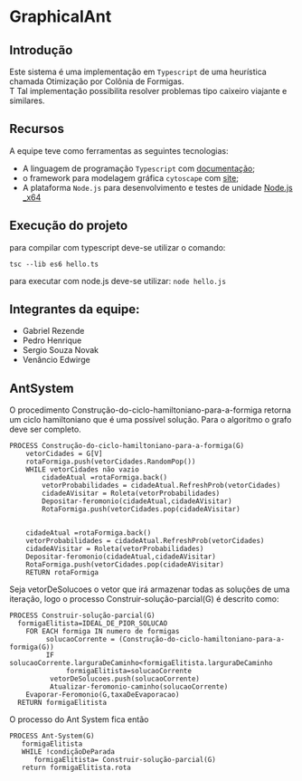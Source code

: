 # GraphicalAnt

## Introdução

Este sistema é uma implementação em  `Typescript` de uma heurística chamada Otimização por Colônia de Formigas.<br>T
Tal implementação possibilita resolver problemas tipo caixeiro viajante e similares. 

## Recursos

A equipe teve como ferramentas as seguintes tecnologias:
* A linguagem de programação `Typescript` com [documentação](https://www.typescriptlang.org);
* o framework para modelagem gráfica `cytoscape` com [site](http://js.cytoscape.org);
* A plataforma `Node.js` para desenvolvimento e testes de unidade [Node.js _x64](https://nodejs.org/en/)


## Execução do projeto

para compilar com typescript deve-se utilizar o comando:

``
  tsc --lib es6 hello.ts
``

para executar com node.js deve-se utilizar:
``
node hello.js
``


## Integrantes da equipe:

* Gabriel Rezende
* Pedro Henrique
* Sergio Souza Novak
* Venâncio Edwirge

## AntSystem 

O procedimento Construção-do-ciclo-hamiltoniano-para-a-formiga retorna um ciclo hamiltoniano que é uma possível solução. Para o algoritmo o grafo deve ser completo. 

```
PROCESS Construção-do-ciclo-hamiltoniano-para-a-formiga(G)
    vetorCidades = G[V]
    rotaFormiga.push(vetorCidades.RandomPop())
    WHILE vetorCidades não vazio
        cidadeAtual =rotaFormiga.back()
        vetorProbabilidades = cidadeAtual.RefreshProb(vetorCidades)
        cidadeAVisitar = Roleta(vetorProbabilidades)
        Depositar-feromonio(cidadeAtual,cidadeAVisitar)
        RotaFormiga.push(vetorCidades.pop(cidadeAVisitar)
        
    
    cidadeAtual =rotaFormiga.back()
    vetorProbabilidades = cidadeAtual.RefreshProb(vetorCidades)
    cidadeAVisitar = Roleta(vetorProbabilidades)
    Depositar-feromonio(cidadeAtual,cidadeAVisitar)
    RotaFormiga.push(vetorCidades.pop(cidadeAVisitar)
    RETURN rotaFormiga
```

Seja vetorDeSolucoes o vetor que irá armazenar todas as soluções de uma iteração, logo o processo Construir-solução-parcial(G) é descrito como:

```
PROCESS Construir-solução-parcial(G)
  formigaElitista=IDEAL_DE_PIOR_SOLUCAO
    FOR EACH formiga IN numero de formigas
         solucaoCorrente = (Construção-do-ciclo-hamiltoniano-para-a-formiga(G))
         IF solucaoCorrente.larguraDeCaminho<formigaElitista.larguraDeCaminho
              formigaElitista=solucaoCorrente
          vetorDeSolucoes.push(solucaoCorrente)
          Atualizar-feromonio-caminho(solucaoCorrente)    
    Evaporar-Feromonio(G,taxaDeEvaporacao)
  RETURN formigaElitista
```

O processo do Ant System fica então 
```
PROCESS Ant-System(G)
   formigaElitista
   WHILE !condiçãoDeParada
      formigaElitista= Construir-solução-parcial(G)
   return formigaElitista.rota
```
